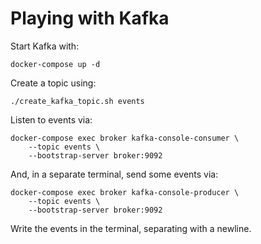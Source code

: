 # Playing with Kafka
Start Kafka with:

```
docker-compose up -d
```

Create a topic using:

```
./create_kafka_topic.sh events
```

Listen to events via:

```
docker-compose exec broker kafka-console-consumer \
	--topic events \
	--bootstrap-server broker:9092
```

And, in a separate terminal, send some events via:

```
docker-compose exec broker kafka-console-producer \
	--topic events \
	--bootstrap-server broker:9092
```

Write the events in the terminal, separating with a newline.

